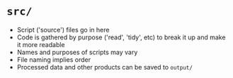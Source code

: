 # `src/`

* Script ('source') files go in here
* Code is gathered by purpose ('read', 'tidy', etc) to break it up and make it more readable
* Names and purposes of scripts may vary
* File naming implies order
* Processed data and other products can be saved to `output/`
